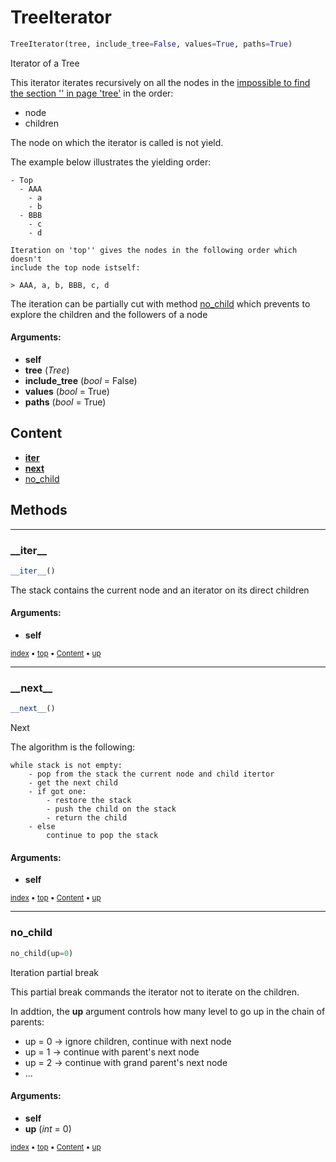 # TreeIterator



``` python
TreeIterator(tree, include_tree=False, values=True, paths=True)
```

Iterator of a Tree

This iterator iterates recursively on all the nodes in the [impossible to find the section '' in page 'tree'](page.file_name) in the order:
- node
- children

The node on which the iterator is called is not yield.

The example below illustrates the yielding order:
    
```
- Top
  - AAA
    - a
    - b
  - BBB
    - c
    - d
    
Iteration on 'top'' gives the nodes in the following order which doesn't
include the top node istself:
    
> AAA, a, b, BBB, c, d
```

The iteration can be partially cut with method [no_child](#no_child) which prevents
to explore the children and the followers of a node

#### Arguments:
- **self**
- **tree** (_Tree_)
- **include_tree** (_bool_ = False)
- **values** (_bool_ = True)
- **paths** (_bool_ = True)



## Content

- [__iter__](treed-tree-treeiterator.md#__iter__)
- [__next__](treed-tree-treeiterator.md#__next__)
- [no_child](treed-tree-treeiterator.md#no_child)



## Methods

----------
### \_\_iter__



``` python
__iter__()
```

The stack contains the current node and an iterator on its direct children


#### Arguments:
- **self**



<sub>[index](index.md) :black_small_square: [top](#treeiterator) :black_small_square: [Content](#content) :black_small_square: [up](#methods)</sub>



----------
### \_\_next__



``` python
__next__()
```

Next

The algorithm is the following:

```
while stack is not empty:
    - pop from the stack the current node and child itertor
    - get the next child
    - if got one:
        - restore the stack
        - push the child on the stack
        - return the child
    - else
        continue to pop the stack
```


#### Arguments:
- **self**



<sub>[index](index.md) :black_small_square: [top](#treeiterator) :black_small_square: [Content](#content) :black_small_square: [up](#methods)</sub>



----------
### no_child



``` python
no_child(up=0)
```

Iteration partial break

This partial break commands the iterator not to iterate on the children.

In addtion, the **up** argument controls how many level to go up in the chain
of parents:
- up = 0 -> ignore children, continue with next node
- up = 1 -> continue with parent's next node
- up = 2 -> continue with grand parent's next node
- ...


#### Arguments:
- **self**
- **up** (_int_ = 0)



<sub>[index](index.md) :black_small_square: [top](#treeiterator) :black_small_square: [Content](#content) :black_small_square: [up](#methods)</sub>

